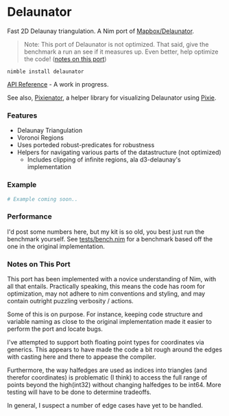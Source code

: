 # Delaunator
Fast 2D Delaunay triangulation. A Nim port of [Mapbox/Delaunator](https://github.com/mapbox/delaunator).

> Note: This port of Delaunator is not optimized. That said, give the benchmark a run an see if it measures up. Even better, help optimize the code! ([notes on this port](#notes-on-this-port))

`nimble install delaunator`

[API Reference](https://patternspandemic.github.io/delaunator-nim/) - A work in progress.

See also, [Pixienator](https://github.com/patternspandemic/pixienator), a helper library for visualizing Delaunator using [Pixie](https://github.com/treeform/pixie).

### Features
- Delaunay Triangulation
- Voronoi Regions
- Uses porteded robust-predicates for robustness
- Helpers for navigating various parts of the datastructure (not optimized)
  - Includes clipping of infinite regions, ala d3-delaunay's implementation

### Example
```nim
# Example coming soon..
```

### Performance
I'd post some numbers here, but my kit is so old, you best just run the benchmark yourself. See [tests/bench.nim](https://github.com/patternspandemic/delaunator-nim/blob/main/tests/bench.nim) for a benchmark based off the one in the original implementation.

### Notes on This Port
This port has been implemented with a novice understanding of Nim, with all that entails. Practically speaking, this means the code has room for optimization, may not adhere to nim conventions and styling, and may contain outright puzzling verbosity / actions.

Some of this is on purpose. For instance, keeping code structure and variable naming as close to the original implementation made it easier to perform the port and locate bugs.

I've attempted to support both floating point types for coordinates via generics. This appears to have made the code a bit rough around the edges with casting here and there to appease the compiler.

Furthermore, the way halfedges are used as indices into triangles (and therefor coordinates) is problematic (I think) to access the full range of points beyond the high(int32) without changing halfedges to be int64. More testing will have to be done to determine tradeoffs.

In general, I suspect a number of edge cases have yet to be handled.
